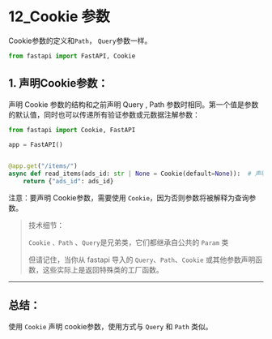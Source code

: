 # 12_Cookie 参数

Cookie参数的定义和`Path`， `Query`参数一样。

```python
from fastapi import FastAPI, Cookie
```

## 1. 声明Cookie参数：

声明 Cookie 参数的结构和之前声明 Query , Path 参数时相同。第一个值是参数的默认值，同时也可以传递所有验证参数或元数据注解参数：
```python
from fastapi import Cookie, FastAPI

app = FastAPI()


@app.get("/items/")
async def read_items(ads_id: str | None = Cookie(default=None)):  # 声明Cookie
    return {"ads_id": ads_id}
```

注意：要声明 Cookie参数，需要使用 `Cookie`，因为否则参数将被解释为查询参数。

> 技术细节：
> 
> `Cookie` `、Path` 、`Query`是兄弟类，它们都继承自公共的 `Param` 类
>
> 但请记住，当你从 fastapi 导入的 `Query`、`Path`、`Cookie` 或其他参数声明函数，这些实际上是返回特殊类的工厂函数。

---

## 总结：

使用 `Cookie` 声明 cookie参数，使用方式与 `Query` 和 `Path` 类似。